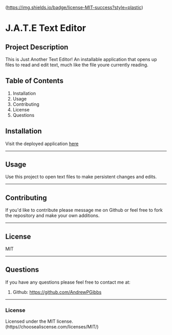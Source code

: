 
 (https://img.shields.io/badge/license-MIT-success?style=plastic)
  # J.A.T.E Text Editor

  ## Project Description
  This is Just Another Text Editor! An installable application that opens up files to read and edit text, much like the file youre currently reading.

  ## Table of Contents
  1. Installation 
  2. Usage
  3. Contributing 
  4. License
  5. Questions 

  ## Installation

  Visit the deployed application <a href='https://peaceful-plains-64856.herokuapp.com/'>here</a>

  ---------------------------------------------
  ## Usage

  Use this project to open text files to make persistent changes and edits.

  ---------------------------------------------
  ## Contributing

  If you'd like to contribute please message me on Github or feel free to fork the repository and make your own additions.


  ---------------------------------------------

  ## License

  MIT

  ---------------------------------------------

  ## Questions

  If you have any questions please feel free to contact me at:
  1) Github: https://github.com/AndrewPGibbs

  ---------------------------------------------

  ### License

  Licensed under the MIT license. (https//choosealiscense.com/licenses/MIT/)
